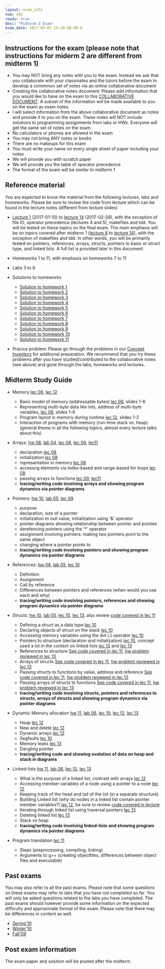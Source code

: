 ```yaml
---
layout: exam_info
num: e02
ready: true
desc: "Midterm-2 Exam"
exam_date: 2017-03-02 15:30:00.00-8
---
```


## Instructions for the exam (please note that instructions for miderm 2 are different from midterm 1)

* You may NOT bring any notes with you to the exam. Instead we ask that you collaborate with your classmates and the tutors before the exam to develop a commmon set of notes via an online collaborative document
* Creating the collaborative notes document: Please add information that you would like to have on the exam to this [COLLABORATIVE DOCUMENT](https://docs.google.com/document/d/1ctpQAlAiTz5L8m8m9ibGlQG9Jcir4xmIUFiknvRR0wk/edit?usp=sharing). A subset of the information will be made available to you on the exam as exam notes.
* I will select information from the above collaborative document as notes and provide it to you on the exam. These notes will NOT include solutions to programming assignments from labs or HWs. Everyone will get the same set of notes on the exam.  
* No calculators or phones are allowed in the exam 
* You may not bring ANY notes or books 
* There are no makeups for this exam 
* You must write your name on every single sheet of paper including your notes
* We will provide you with scratch paper
* We will provide you the table of operator precedence
* The format of the exam will be similar to midterm 1


## Reference material
You are expected to know the material from the following lectures, labs and homeworks. Please be sure to review the code from lecture which can be found in the lecture notes (different from lecture slides)

* [Lecture 1](https://ucsb-cs16-wi17.github.io/lectures/lect01/) (2017-01-10) to [lecture 14](https://ucsb-cs16-wi17.github.io/lectures/lect14/) (2017-02-28), with the exception of file IO, operator precedence (lectures 4 and 5), makefiles and tdd. You will be tested on these topics on the final exam. The main emphasis will be on topics covered after midterm 1 ([lecture 8](https://ucsb-cs16-wi17.github.io/lectures/lect08/) to [lecture 14](https://ucsb-cs16-wi17.github.io/lectures/lect14/)), with the exception of makefiles and tdd. In other words, you will be primarily tested on pointers, references, arrays, structs, pointers to basic or struct type, and linked lists. A full list is provided later in this document.
* Homeworks 1 to 11, with emphasis on homeworks 7 to 11
* Labs 3 to 6 
* Solutions to homeworks
    * [Solution to homework 1](https://drive.google.com/file/d/0B5Jqvw9hXdozMWxLNmgtSnZGb3c/view?usp=sharing)
    * [Solution to homework 2](https://drive.google.com/file/d/0B5Jqvw9hXdozYlhiMU5fdGdlQ2s/view?usp=sharing)
    * [Solution to homework 3](https://drive.google.com/file/d/0B5Jqvw9hXdozNjBtWmlFYkprcm8/view?usp=sharing)
    * [Solution to homework 4](https://drive.google.com/file/d/0B5Jqvw9hXdozSXY4NVlSZ0tWeEU/view?usp=sharing)
    * [Solution to homework 5](https://drive.google.com/file/d/0B5Jqvw9hXdozUktFaHpWNTY4cWc/view?usp=sharing)
    * [Solution to homework 6](https://drive.google.com/file/d/0B5Jqvw9hXdozODYyUE5NTEM1VGM/view?usp=sharing)
    * [Solution to homework 7](https://drive.google.com/file/d/0B5Jqvw9hXdozN0JoYzlGSTBJZDQ/view?usp=sharing)
    * [Solution to homework 8](https://drive.google.com/file/d/0B5Jqvw9hXdozQTJuLU1aTVFFTnc/view?usp=sharing)
    * [Solution to homework 9](https://drive.google.com/file/d/0B5Jqvw9hXdozOVliOUlvTnppSjg/view?usp=sharing)
    * [Solution to homework 10](https://drive.google.com/file/d/0B5Jqvw9hXdozOWc5VEZGalE4VGs/view?usp=sharing)
    * [Solution to homework 11](https://drive.google.com/file/d/0B5Jqvw9hXdozN3JJU2JMblZ5ajA/view?usp=sharing)

* Pracice problem: Please go through the problems in our [Concept Inventory](https://drive.google.com/drive/folders/0B1z9k2M7uTvJaE9rR0F0OVV5ZWs?usp=sharing) for additional preparation. We recommend that you try these problems after you have studied/contributed to the collaborative notes (see above) and gone through the labs, homeworks and lectures.


## Midterm Study Guide

* Memory [lec 08](/lectures/lect08/), [lec 12](/lectures/lect12/)
    * Basic model of memory (addressable bytes) [lec 08](/lectures/lect08/), slides 1-6
    * Representing multi-byte data like ints, address of multi-byte variables, [lec 08](/lectures/lect08/), slides 1-6
    * Program layout in memory during runtime [lec 12](/lectures/lect12/), slides 1-2
    * Interaction of programs with memory (run-time stack vs. heap) (general theme in all the following topics, almost every lecture talks about this)


* Arrays: [hw 08](/hwk/h08/),  [lab 04](/lab/lab04/), [lec 08](/lectures/lect08/), [lec 09](/lectures/lect09/), [lec11](/lectures/lect11/)
    * declaration [lec 08](/lectures/lect08/)
    * initialization [lec 08](/lectures/lect08/)
    * representation in memory [lec 08](/lectures/lect08/)
    * accessng elements via index-based and range-based for loops [lec 08](/lectures/lect08/) 
    * passing arrays to functions [lec 09](/lectures/lect09/), [lec11](/lectures/lect11/)
    * **tracing/writing code involving arrays and showing program dynamics via pointer diagrams** 

* Pointers: [hw 10](/hwk/h10/),  [lab 05](/lab/lab05/), [lec 09](/lectures/lect09/)
    * purpose
    * declaration, size of a pointer
    * initialization to null value, initialization using '&' operator
    * pointer diagrams showing relationship between pointer and pointee
    * derefencing pointers using the '*' operator
    * assignment involving pointers: making two pointers point to the same object
    * changing where a pointer points to
    * **tracing/writing code involving pointers and showing program dynamics via pointer diagrams** 

* References: [hw 08](/hwk/h08/), [lab 05](/lab/lab05/), [lec 10](/lectures/lect10/)
    * Definition
    * Assignment
    * Call by reference
    * Differences between pointers and references (when would you use each and why) 
    * **tracing/writing code involving pointers, references and showing program dynamics via pointer diagrams** 

* Structs: [hw 10](/hwk/h10/), [lab 05](/lab/lab05/), [lec 10](/lectures/lect10/), [lec 13](/lectures/lect13/), also review [code covered in lec 11](https://github.com/ucsb-cs16-wi17/lecture-02-16)
    * Defining a struct as a data type [lec 10](/lectures/lect10/)
    * Declaring objects of struct on the stack [lec 10](/lectures/lect10/)
    * Accessing memory variables using the dot (.) operator [lec 10](/lectures/lect10/)
    * Pointers to structure (declaration and initialization) [lec 10](/lectures/lect10/), concept used a lot in the context on linked lists [lec 12](/lectures/lect12/) and [lec 13](/lectures/lect13/)
    * References to structure [See code covered in lec 11](https://github.com/ucsb-cs16-wi17/lecture-02-16), [hw problem reviewed in lec 13](/lectures/lect13/)
    * Arrays of structs [See code covered in lec 11](https://github.com/ucsb-cs16-wi17/lecture-02-16), [hw problem reviewed in lec 13](/lectures/lect13/)
    * Passing structs to functions by value, address and reference [See code covered in lec 11](https://github.com/ucsb-cs16-wi17/lecture-02-16), [hw problem reviewed in lec 13](/lectures/lect13/)
    * Passing arrays of structs to functions [See code covered in lec 11](https://github.com/ucsb-cs16-wi17/lecture-02-16), [hw problem reviewed in lec 13](/lectures/lect13/)
    * **tracing/writing code involving structs, pointers and references to structs, arrays of structs and showing program dynamics via pointer diagrams** 

* Dynamic Memory allocation [hw 11](/hwk/h11/), [lab 06](/lab/lab06/), [lec 10](/lectures/lect10/), [lec 12](/lectures/lect12/), [lec 13](/lectures/lect13/)
    * Heap [lec 12](/lectures/lect12/)
    * New and delete [lec 12](/lectures/lect12/)
    * Dynamic arrays [lec 12](/lectures/lect12/)
    * Segfaults [lec 10](/lectures/lect10/)
    * Memory leaks [lec 13](/lectures/lect13/)
    * Dangling pointer
    * **tracing/writing code and showing evolution of data on heap and stack in diagrams** 

* Linked-lists [hw 11](/hwk/h11/), [lab 06](/lab/lab06/), [lec 12](/lectures/lect12/), [lec 13](/lectures/lect13/)
    * What is the purpose of a linked list, contrast with arrays [lec 12](/lectures/lect12/)
    * Accessing member variables of a node using a pointer to a node [lec 12](/lectures/lect12/)
    * Keeping track of the head and tail of the list (in a separate structure)
    * Building Linked list (why do nodes in a linked list contain pointer member variables?) [lec 12](/lectures/lect12/), be sure to review [code covered in lecture](https://github.com/ucsb-cs16-wi17/lecture-02-21)
    * Iterating through linked list using traversal pointers [lec 13](/lectures/lect13/)
    * Deleting linked list [lec 13](/lectures/lect13/)
    * Stack vs heap 
    * **tracing/writing code involving linked-lists and showing program dynamics via pointer diagrams** 


* Program translation [lec 11](/lectures/lect11/)
    * Steps (preprocessing, compiling, linking)
    * Arguments to g++ (creating objectfiles, differences between object files and executable)



## Past exams
You may also refer to all the past exams. Please note that some questions on these exams may refer to labs that you have not completed so far. You will only be asked questions related to the labs you have completed. The past exams should however provide some information on the expected difficulty and approximate format of the exam. Please note that there may be differences in content as well.

* [Spring'10](http://www.cs.ucsb.edu/~pconrad/cs16/10S/exams/)
* [Winter'10](http://www.cs.ucsb.edu/~pconrad/cs16/10W/exams/)
* [Fall'09](http://www.cs.ucsb.edu/~pconrad/cs16/09F/exams)

## Post exam information 

The exam paper and solution will be posted after the midterm.
